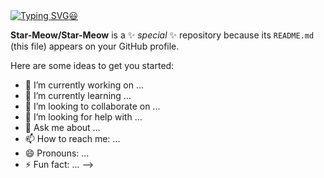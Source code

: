   <a href="https://git.io/typing-svg">
  <img src="https://readme-typing-svg.herokuapp.com?font=Fira+Code&pause=1000&color=9D00F7&center=true&width=435&lines=Hey!I+am+CHUN-CHIEH.++%3AD;Nice+to+meet+you+traveler.+" alt="Typing SVG" />😃
  </a>


**Star-Meow/Star-Meow** is a ✨ _special_ ✨ repository because its `README.md` (this file) appears on your GitHub profile.

Here are some ideas to get you started:

- 🔭 I’m currently working on ...
- 🌱 I’m currently learning ...
- 👯 I’m looking to collaborate on ...
- 🤔 I’m looking for help with ...
- 💬 Ask me about ...
- 📫 How to reach me: ...
- 😄 Pronouns: ...
- ⚡ Fun fact: ...
-->
